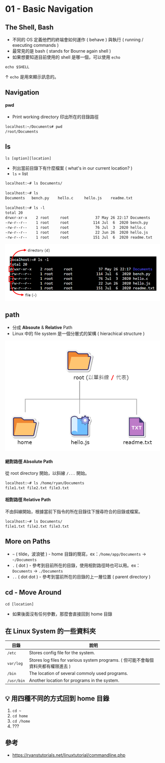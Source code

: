 # 01 - Basic Navigation
## The Shell, Bash
* 不同的 OS 定義他們的終端會如何運作 ( behave ) 與執行 ( running / executing commands )
* 最常見的是 bash ( stands for Bourne again shell )
* 如果想要知道目前使用的 shell 是哪一個，可以使用 `echo`

```
echo $SHELL
```
↑ `echo` 是用來顯示訊息的。

## Navigation
#### pwd
* Print working directory 印出所在的目錄路徑
```
localhost:~/Documents# pwd 
/root/Documents
```
## ls
```
ls [option][location]
```
* 列出當前目錄下有什麼檔案 ( what's in our current location? )
* `ls` = list

```
localhost:~# ls Documents/

localhost:~# ls
Documents   bench.py    hello.c     hello.js    readme.txt

localhost:~# ls -l
total 20
drwxr-xr-x    2 root     root            37 May 26 22:17 Documents
-rw-r--r--    1 root     root           114 Jul  6  2020 bench.py
-rw-r--r--    1 root     root            76 Jul  3  2020 hello.c
-rw-r--r--    1 root     root            22 Jun 26  2020 hello.js
-rw-r--r--    1 root     root           151 Jul  6  2020 readme.txt
```

![](/images/1-1.png)

## path
* 分成 **Absoute** & **Relative** Path
* Linux 中的 file system 是一個分層式的架構 ( hierachical structure )

![](/images/1-2.png)

#### 絕對路徑 Absolute Path
從 root directory 開始，以斜線 `/...` 開始。
```
localhost:~# ls /home/ryan/Documents
file1.txt file2.txt file3.txt
```

#### 相對路徑 Relative Path
不由斜線開始，根據當前下指令的所在目錄往下搜尋符合的目錄或檔案。
```
localhost:~# ls Documents/
file1.txt file2.txt file3.txt
```

## More on Paths
* `~` ( tilde，波浪號 ) - home 目錄的簡寫，ex：`/home/app/Documents` → `~/Documents`
* `.` ( dot ) - 參考到目前所在的目錄，使用相對路徑時也可以用。ex：`Documents` → `./Documents`
* `..` ( dot dot ) - 參考到當前所在的目錄的上一層位置 ( parent directory )

## cd - Move Around
```
cd [location]
```
* 如果後面沒有任何參數，那麼會直接回到 home 目錄

## 在 Linux System 的一些資料夾
| 目錄 | 說明 |
| --- | --- |
| `/etc` | Stores config file for the system. |
| `var/log` | Stores log files for various system programs. ( 但可能不會每個資料夾都有權限進去 )
| `/bin` | The location of several commoly used programs. |
| `/usr/bin` | Another location for programs in the system. |

## 💡 用四種不同的方式回到 home 目錄
1. `cd ~`
2. `cd home`
3. `cd /home`
4. ???

## 參考
* https://ryanstutorials.net/linuxtutorial/commandline.php